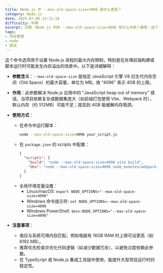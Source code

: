 ```yaml
---
title: Node.js 中 --max-old-space-size=4096 是什么意思？
category: Node.js
date: 2025-07-08 13:11:14
difficulty: 中等
excerpt: 问题：Node.js 中的 --max-old-space-size=4096 有什么作用？解答：这个选项用于设置 V8 引擎的旧生代内存上限，通常在处理大数据或复杂项目时避免内存溢出。
tags:
- 内存管理
- node
- 调试
---
```

这个命令选项用于设置 Node.js 进程的最大内存限制，特别是在处理前端构建或脚本运行时可能发生内存溢出的场景中。以下是详细解释：

- **参数含义**：`--max-old-space-size` 是指定 JavaScript 引擎 V8 旧生代内存空间（Old Space）的最大容量，单位为 MB。值 "4096" 表示 4GB 的上限。

- **作用**：此参数解决 Node.js 应用中的 "JavaScript heap out of memory" 错误。当项目依赖复杂或数据集庞大（如前端打包使用 Vite、Webpack 时），默认内存（约 512MB）可能不足；提高到 4GB 能缓解内存瓶颈。

- **使用方式**：
  - 在命令中运行脚本：
    ```bash
    node --max-old-space-size=4096 your_script.js
    ```
  - 在 `package.json` 的 scripts 中配置：
    ```json
    {
      "scripts": {
        "build": "node --max-old-space-size=4096 vite build",
        "dev": "node --max-old-space-size=4096 node_modules/webpack-dev-server/bin/webpack-dev-server.js"
      }
    }
    ```
  - 全局环境变量设置：
    - Linux/macOS: `export NODE_OPTIONS="--max-old-space-size=4096"`
    - Windows 命令提示符: `set NODE_OPTIONS=--max-old-space-size=4096`
    - Windows PowerShell: `$env:NODE_OPTIONS="--max-old-space-size=4096"`

- **注意事项**：
  - 值应与系统可用内存匹配，例如电脑有 16GB RAM 时上限可设更高（如 8192 MB）。
  - 推荐优先检查并优化代码逻辑（如减少数据冗余），以避免过度依赖此参数。
  - 在 TypeScript 或 Node.js 集成工具链中使用，能提升大型项目运行时的稳定性。
